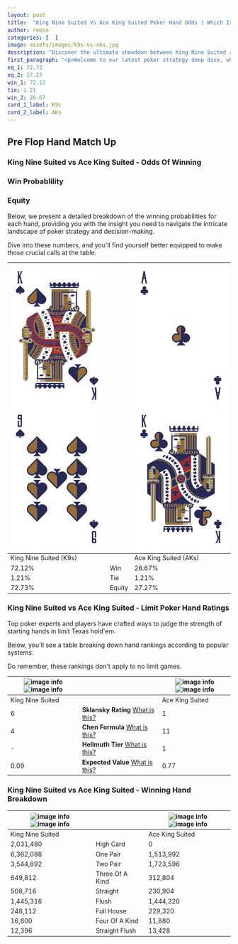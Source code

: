 ```yaml
---
layout: post
title:  "King Nine Suited Vs Ace King Suited Poker Hand Odds | Which Is The Better Hand In Poker? A Complete Guide"
author: reece
categories: [  ]
image: assets/images/k9s-vs-aks.jpg
description: "Discover the ultimate showdown between King Nine Suited and Ace King Suited in poker! Uncover the odds, strategies, and scenarios where one hand triumphs over the other. Get ready to up your poker game with this thrilling analysis."
first_paragraph: "<p>Welcome to our latest poker strategy deep dive, where we're pitting two distinct hands against each other in a high-stakes showdown: King Nine Suited vs Ace King Suited.</p><p>In the dynamic world of poker, every decision counts, and knowing which hand holds the upper hand is key to your success at the table.</p><p>In this article, we'll dissect these two hands, explore the scenarios where one dominates the other, and equip you with the knowledge to make strategic choices that can tip the odds in your favor.</p><p>Get ready to unravel the intriguing dynamics of these poker hands and elevate your game to new heights.</p>"
eq_1: 72.73
eq_2: 27.27
win_1: 72.12
tie: 1.21
win_2: 26.67
card_1_label: K9s
card_2_label: AKs
---
```




[comment]: # (sp0)

## Pre Flop Hand Match Up

<div class="table hand-ratings" markdown="1"> 



### King Nine Suited vs Ace King Suited - Odds Of Winning


  
<div class="row graphs"> 
<div class="col-lg-6">
    <h3>Win Probablility</h3>
    <canvas id="WinChart"></canvas>
</div>
<div class="col-lg-6">
    <h3>Equity</h3>
    <canvas id="EquityChart"></canvas>
</div>
</div>

  Below, we present a detailed breakdown of the winning probabilities for each hand, providing you with the insight you need to navigate the intricate landscape of poker strategy and decision-making. 

Dive into these numbers, and you'll find yourself better equipped to make those crucial calls at the table.


    
| ![image info](assets/images/hand1/k.png) ![image info](assets/images/hand1/9.png) |  | ![image info](assets/images/hand2/a.png) ![image info](assets/images/hand2/k.png) |
| -------- | -------- | -------- |
| King Nine Suited (K9s) |  | Ace King Suited (AKs) |
| 72.12% | Win | 26.67% |
| 1.21% | Tie | 1.21% |
| 72.73% | Equity | 27.27% |




[comment]: # (sp1)



### King Nine Suited vs Ace King Suited - Limit Poker Hand Ratings

Top poker experts and players have crafted ways to judge the strength of starting hands in limit Texas hold'em. 

Below, you'll see a table breaking down hand rankings according to popular systems. 

Do remember, these rankings don't apply to no limit games.


    
| ![image info](https://www.riverpairs.com/assets/images/hand1/k.png) ![image info](https://www.riverpairs.com/assets/images/hand1/9.png) |  | ![image info](https://www.riverpairs.com/assets/images/hand2/a.png) ![image info](https://www.riverpairs.com/assets/images/hand2/k.png) |
| -------- | -------- | -------- |
| King Nine Suited |  | Ace King Suited |
| 6 | **Sklansky Rating** [What is this?](/sklansky-rating-explained) | 1 |
| 4 | **Chen Formula** [What is this?](/chen-formula-explained) | 11 |
| - | **Hellmuth Tier** [What is this?](/Hellmuth-tier-explained) | 1 |
| 0.09 | **Expected Value** [What is this?](/expected-value-explained) | 0.77 |




[comment]: # (sp2)



### King Nine Suited vs Ace King Suited - Winning Hand Breakdown


    
| ![image info](https://www.riverpairs.com/assets/images/hand1/k.png) ![image info](https://www.riverpairs.com/assets/images/hand1/9.png) |  | ![image info](https://www.riverpairs.com/assets/images/hand2/a.png) ![image info](https://www.riverpairs.com/assets/images/hand2/k.png) |
| -------- | -------- | -------- |
| King Nine Suited |  | Ace King Suited |
| 2,031,480 | High Card | 0 |
| 6,362,088 | One Pair | 1,513,992 |
| 3,544,692 | Two Pair | 1,723,596 |
| 649,812 | Three Of A Kind | 312,804 |
| 508,716 | Straight | 230,904 |
| 1,445,316 | Flush | 1,444,320 |
| 248,112 | Full House | 229,320 |
| 16,800 | Four Of A Kind | 11,880 |
| 12,396 | Straight Flush | 13,428 |




[comment]: # (sp3)



</div>

[comment]: # (sp4)



[comment]: # (sp5)

